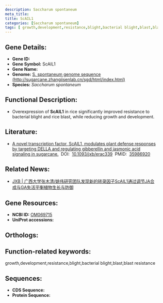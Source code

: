 ```yaml
---
description: Saccharum spontaneum
meta_title:
title: ScAIL1
categories: [Saccharum spontaneum]
tags: [ growth,development,resistance,blight,bacterial blight,blast,blast resistance ]
---
```


## Gene Details:
- **Gene ID:**	[]()
- **Gene Symbol:** ScAIL1
- **Gene Name:** 
- **Genome:** [S. spontaneum genome sequence (http://sugarcane.zhangjisenlab.cn/sgd/html/index.html)]()
- **Species:** *Saccharum spontaneum*

## Functional Description:
   - Overexpression of **ScAIL1** in rice significantly improved resistance to bacterial blight and rice blast, while reducing growth and development.

## Literature:
   - [A novel transcription factor, ScAIL1, modulates plant defense responses by targeting DELLA and regulating gibberellin and jasmonic acid signaling in sugarcane.]( https://academic.oup.com/jxb/article/73/19/6727/6672868?login=true#379002341)&nbsp;&nbsp;DOI:&nbsp;&nbsp;[10.1093/jxb/erac339](https://academic.oup.com/jxb/article/73/19/6727/6672868?login=true#379002341)&nbsp;&nbsp;PMID:&nbsp;&nbsp;[35986920](https://pubmed.ncbi.nlm.nih.gov/35986920/)

## Related News:
   - [JXB | 广西大学张木清/姚伟研究团队发现新的转录因子ScAIL1通过调节JA合成与GA失活平衡植物生长与防御](https://mp.weixin.qq.com/s?__biz=Mzg3MDEwNDEyMg==&mid=2247536591&idx=5&sn=ae2d552c3c32d2fb128b6052d2002e57&chksm=ce90e29af9e76b8c95192042197f29f5b2b92b3c1e28c618c8b681f127a593277d3b1efe06a5&scene=27#wechat_redirect)

## Gene Resources:
- **NCBI ID:** [OM069715](https://www.ncbi.nlm.nih.gov/gene/?term=OM069715)
- **UniProt accessions:** [](https://www.uniprot.org/uniprotkb//entry)

## Orthologs:


## Function-related keywords:
growth,development,resistance,blight,bacterial blight,blast,blast resistance

## Sequences:
- **CDS Sequence:**
- **Protein Sequence:**
